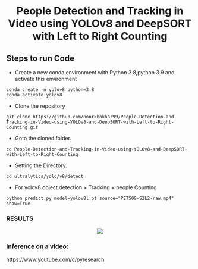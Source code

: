 <H1 align="center">
People Detection and Tracking in Video using YOLOv8 and DeepSORT with Left to Right Counting  </H1>




## Steps to run Code
- Create a new conda environment with Python 3.8,python 3.9 and activate this environment
```
conda create -n yolov8 python=3.8
conda activate yolov8
```
- Clone the repository
```
git clone https://github.com/noorkhokhar99/People-Detection-and-Tracking-in-Video-using-YOLOv8-and-DeepSORT-with-Left-to-Right-Counting.git
```
- Goto the cloned folder.
```
cd People-Detection-and-Tracking-in-Video-using-YOLOv8-and-DeepSORT-with-Left-to-Right-Counting
```

- Setting the Directory.
```
cd ultralytics/yolo/v8/detect
```

- For yolov8 object detection + Tracking + people Counting

```
python predict.py model=yolov8l.pt source="PETS09-S2L2-raw.mp4" show=True

```

### RESULTS

<p align="center">
<img src="https://github.com/noorkhokhar99/People-Detection-and-Tracking-in-Video-using-YOLOv8-and-DeepSORT-with-Left-to-Right-Counting/blob/main/Quick%20thumbnail%20Ideas.png">
</p>






### Inference on a video:
https://www.youtube.com/c/pyresearch


